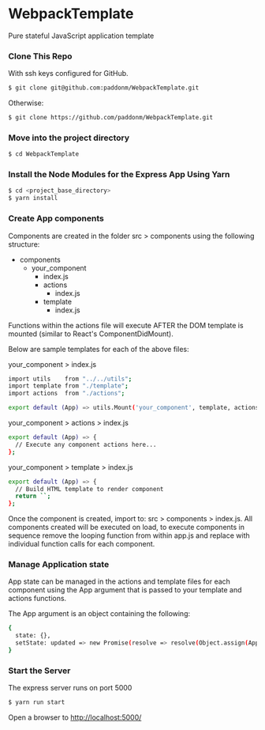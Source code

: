 # WebpackTemplate
Pure stateful JavaScript application template

### Clone This Repo
With ssh keys configured for GitHub.

```bash 
$ git clone git@github.com:paddonm/WebpackTemplate.git 
```

Otherwise:
```bash
$ git clone https://github.com/paddonm/WebpackTemplate.git
```

### Move into the project directory
```bash
$ cd WebpackTemplate
```

### Install the Node Modules for the Express App Using Yarn
```bash
$ cd <project_base_directory>
$ yarn install
```

### Create App components
Components are created in the folder src > components using the following structure:
- components
  - your_component
    - index.js
    - actions
      - index.js
    - template
      - index.js

Functions within the actions file will execute AFTER the DOM template is mounted (similar to React's ComponentDidMount).

Below are sample templates for each of the above files:

your_component > index.js
```bash
import utils    from "../../utils";
import template from "./template";
import actions  from "./actions";

export default (App) => utils.Mount('your_component', template, actions, App);
```

your_component > actions > index.js
```bash
export default (App) => {
  // Execute any component actions here...
};
```

your_component > template > index.js
```bash
export default (App) => {
  // Build HTML template to render component
  return ``;
};
```

Once the component is created, import to: src > components > index.js.
All components created will be executed on load, to execute components in sequence remove the looping function from within app.js and replace with individual function calls for each component.

### Manage Application state
App state can be managed in the actions and template files for each component using the App argument that is passed to your template and actions functions.

The App argument is an object containing the following:
```bash
{
  state: {},
  setState: updated => new Promise(resolve => resolve(Object.assign(App.state, updated)))
}
```

### Start the Server
The express server runs on port 5000

```bash
$ yarn run start
```

Open a browser to [http://localhost:5000/](http://localhost:5000/)

